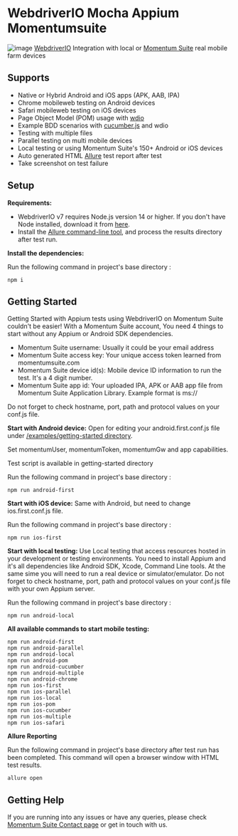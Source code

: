 # WebdriverIO Mocha Appium Momentumsuite
![image](https://user-images.githubusercontent.com/105457661/171344591-02737e7e-f1db-4192-8c3b-e202f4eb5fab.png)
[WebdriverIO](https://webdriver.io/) Integration with local or [Momentum Suite](https://www.momentumsuite.com/) real mobile farm devices

## Supports
  * Native or Hybrid Android and iOS apps (APK, AAB, IPA)
  * Chrome mobileweb testing on Android devices
  * Safari mobileweb testing on iOS devices
  * Page Object Model (POM) usage with [wdio](https://webdriver.io/)
  * Example BDD scenarios with [cucumber.js](https://github.com/cucumber/cucumber-js) and wdio
  * Testing with multiple files
  * Parallel testing on multi mobile devices
  * Local testing or using Momentum Suite's 150+ Android or iOS devices
  * Auto generated HTML [Allure](https://docs.qameta.io/allure/) test report after test
  * Take screenshot on test failure

## Setup

**Requirements:**

* WebdriverIO v7 requires Node.js version 14 or higher. If you don't have Node installed, download it from [here](https://nodejs.org/en/).
* Install the [Allure command-line tool](https://www.npmjs.com/package/allure-commandline), and process the results directory after test run.

**Install the dependencies:**

Run the following command in project's base directory :
```
npm i
```

## Getting Started
Getting Started with Appium tests using WebdriverIO on Momentum Suite couldn't be easier!
With a Momentum Suite account, You need 4 things to start without any Appium or Android SDK dependencies.
  * Momentum Suite username: Usually it could be your email address
  * Momentum Suite access key: Your unique access token learned from momentumsuite.com
  * Momentum Suite device id(s): Mobile device ID information to run the test. It's a 4 digit number.
  * Momentum Suite app id: Your uploaded IPA, APK or AAB app file from Momentum Suite Application Library. Example format is ms://<hashed-app-id>
 
 Do not forget to check hostname, port, path and protocol values on your conf.js file.

**Start with Android device:**
 Open for editing your android.first.conf.js file under [/examples/getting-started directory](https://github.com/momentumsuite/webdriverio-mocha-appium-momentumsuite/tree/main/examples/getting-started).
 
 Set momentumUser, momentumToken, momentumGw and app capabilities.
 
 Test script is available in getting-started directory
 
 Run the following command in project's base directory :
```
npm run android-first
```


**Start with iOS device:**
Same with Android, but need to change ios.first.conf.js file.
 
Run the following command in project's base directory :
```
npm run ios-first
```
 

**Start with local testing:**
Use Local testing that access resources hosted in your development or testing environments. You need to install Appium and it's all dependencies like Android SDK, Xcode, Command Line tools. At the same sime you will need to run a real device or simulator/emulator.  Do not forget to check hostname, port, path and protocol values on your conf.js file with your own Appium server.
 
Run the following command in project's base directory :
```
npm run android-local
```
 
 **All available commands to start mobile testing:**
 ```
 npm run android-first
 npm run android-parallel
 npm run android-local
 npm run android-pom
 npm run android-cucumber
 npm run android-multiple
 npm run android-chrome
 npm run ios-first
 npm run ios-parallel
 npm run ios-local
 npm run ios-pom
 npm run ios-cucumber
 npm run ios-multiple
 npm run ios-safari
```
 
**Allure Reporting**
 
 Run the following command in project's base directory after test run has been completed. This command will open a browser window with HTML test results.
```
allure open
```

## Getting Help
If you are running into any issues or have any queries, please check [Momentum Suite Contact page](https://www.momentumsuite.com/contact/) or get in touch with us.
